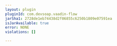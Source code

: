 ```yaml
---
layout: plugin
pluginId: com.devsoap.vaadin-flow
jarSha1: 2728de1eb74438d2f06855c6250b1809e07591ea
isJarAvailable: true
error: NONE
violations: []

---
```

